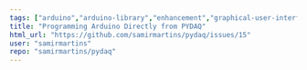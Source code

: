 ```yaml
---
tags: ["arduino","arduino-library","enhancement","graphical-user-interface","national-instruments","nidaq","nidaqmx","pysimplegui","python","real-datasets","step-response"]
title: "Programming Arduino Directly from PYDAQ"
html_url: "https://github.com/samirmartins/pydaq/issues/15"
user: "samirmartins"
repo: "samirmartins/pydaq"
---
```



